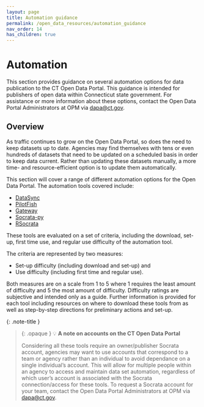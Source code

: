 ```yaml
---
layout: page
title: Automation guidance
permalink: /open_data_resources/automation_guidance
nav_order: 14
has_children: true
---
```


# Automation

This section provides guidance on several automation options for data publication to the CT Open Data Portal. This guidance is intended for publishers of open data within Connecticut state government. For assistance or more information about these options, contact the Open Data Portal Administrators at OPM via [dapa@ct.gov](mailto:dapa@ct.gov).  

## Overview 

As traffic continues to grow on the Open Data Portal, so does the need to keep datasets up to date. Agencies may find themselves with tens or even hundreds of datasets that need to be updated on a scheduled basis in order to keep data current. Rather than updating these datasets manually, a more time- and resource-efficient option is to update them automatically. 

This section will cover a range of different automation options for the Open Data Portal. The automation tools covered include:

* [DataSync](/open-data-handbook/data-resources/data_sync)
* [PilotFish](/open-data-handbook/data-resources/pilotfish)
* [Gateway](/open-data-handbook/data-resources/gateway)
* [Socrata-py](/open-data-handbook/data-resources/socrata-py)
* [RSocrata](/open-data-handbook/data-resources/rsocrata)

These tools are evaluated on a set of criteria, including the download, set-up, first time use, and regular use difficulty of the automation tool. 

The criteria are represented by two measures: 
* Set-up difficulty (including download and set-up) and 
* Use difficulty (including first time and regular use). 

Both measures are on a scale from 1 to 5 where 1 requires the least amount of difficulty and 5 the most amount of difficulty. Difficulty ratings are subjective and intended only as a guide. Further information is provided for each tool including resources on where to download these tools from as well as step-by-step directions for preliminary actions and set-up. 

{: .note-title }
> {: .opaque }
>💡 **A note on accounts on the CT Open Data Portal**
>
>Considering all these tools require an owner/publisher Socrata account, agencies may want to use accounts that correspond to a team or agency rather than an individual to avoid dependance on a single individual’s account. This will allow for multiple people within an agency to access and maintain data set automation, regardless of which user’s account is associated with the Socrata connection/access for these tools. To request a Socrata account for your team, contact the Open Data Portal Administrators at OPM via [dapa@ct.gov](mailto:dapa@ct.gov).   